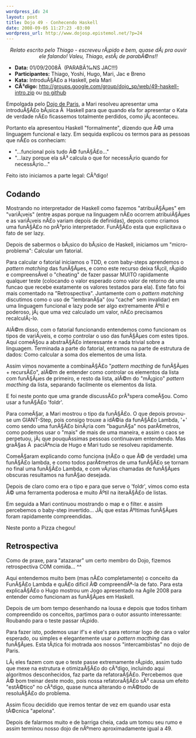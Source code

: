 ```yaml
--- 
wordpress_id: 24
layout: post
title: Dojo 49 - Conhecendo Haskell
date: 2008-09-05 11:27:23 -03:00
wordpress_url: http://www.dojosp.epistemol.net/?p=24
---
```

<p style="text-align: center;"><em>Relato escrito pelo Thiago - escreveu rÃ¡pido e bem, quase dÃ¡ pra ouvir ele falando! Valeu, Thiago, estÃ¡ de parabÃ©ns!!</em></p>

<ul>
	<li><strong>Data:</strong> 01/09/2008Â  (PARABÃ‰NS JAC!!!)</li>
	<li><strong>Participantes:</strong> Thiago, Yoshi, Hugo, Mari, Jac e Breno</li>
	<li><strong>Kata:</strong> IntroduÃ§Ã£o a Haskell, pela Mari</li>
	<li><strong>CÃ³digo:</strong> <a href="http://groups.google.com/group/dojo_sp/web/49-haskell-intro.zip">http://groups.google.com/group/dojo_sp/web/49-haskell-intro.zip</a> ou <a href="http://github.com/dojosp/participant-s-projects/tree/9a787ec3cd3e532cb890c37ae261794b0d1777c6/49-haskell-intro">no github</a></li>
</ul>
Empolgada pelo <a href="http://codingdojo.org/cgi-bin/wiki.pl?ParisDojo">Dojo de Paris</a>, a Mari resolveu apresentar uma introduÃ§Ã£o bÃ¡sica Ã  Haskell para que quando ela for apresentar o Kata de verdade nÃ£o ficassemos totalmente perdidos, como jÃ¡ aconteceu.

Portanto ela apresentou Haskell "formalmente", dizendo que Ã© uma linguagem funcional e lazy. Em sequida explicou os termos para as pessoas que nÃ£o os conheciam:
<ul>
	<li>"...funcional pois tudo Ã© funÃ§Ã£o..."</li>
	<li>"...lazy porque ela sÃ³ calcula o que for necessÃ¡rio quando for necessÃ¡rio..."</li>
</ul>
Feito isto iniciamos a parte legal: CÃ³digo!
<h2>Codando</h2>
Mostrando no interpretador de Haskell como fazemos "atribuiÃ§Ãµes" em "variÃ¡veis" (entre aspas porque na linguagem nÃ£o ocorrem atribuiÃ§Ãµes e as variÃ¡veis nÃ£o variam depois de definidas), depois como criamos uma funÃ§Ã£o no prÃ³prio interpretador. FunÃ§Ã£o esta que explicitava o fato de ser lazy.

Depois de sabermos o bÃ¡sico do bÃ¡sico de Haskell, iniciamos um "micro-problema": Calcular um fatorial.

Para calcular o fatorial iniciamos o TDD, e com baby-steps aprendemos o <em>pattern matching</em> das funÃ§Ãµes, e como este recurso deixa fÃ¡cil, rÃ¡pido e compreensÃ­vel o "cheating" de fazer passar MUITO rapidamente qualquer teste (colocando o valor esperado como valor de retorno de uma funcao que recebe exatamente os valores testados para ela). Este fato foi mais comentado na "Retrospectiva". Juntamente com o <em>pattern matching</em> discutimos como o uso de "lembranÃ§a" (ou "cache" sem invalidar) em uma linguagem funcional e lazy pode ser algo extremamente Ãºtil e poderoso, jÃ¡ que uma vez calculado um valor, nÃ£o precisamos recalculÃ¡-lo.

AlÃ©m disso, com o fatorial funcionando entendemos como funcionam os tipos de variÃ¡veis, e como controlar o uso das funÃ§Ãµes com estes tipos. Aqui comeÃ§ou a abstraÃ§Ã£o interessante e nada trivial sobre a linguagem. Terminada a parte do fatorial, entramos na parte de estrutura de dados: Como calcular a soma dos elementos de uma lista.

Assim vimos novamente a combinaÃ§Ã£o "<em>pattern macthing</em> de funÃ§Ãµes + recursÃ£o", alÃ©m de entender como controlar os elementos da lista com funÃ§Ãµes de primeiro, e resto da lista, alÃ©m do "mÃ¡gico" <em>pattern macthing</em> da lista, separando facilmente os elementos da lista.

E foi neste ponto que uma grande discussÃ£o prÃ³spera comeÃ§ou. Como usar a funÃ§Ã£o 'foldr'.

Para comeÃ§ar, a Mari mostrou o tipo da funÃ§Ã£o. O que depois provou-se um GIANT-Step, pois consigo trouxe a idÃ©ia da funÃ§Ã£o Lambda, '+' como sendo uma funÃ§Ã£o binÃ¡ria com "bagunÃ§a" nos parÃ¢metros, como podemos usar o "mais" de mais de uma maneira, e assim o caos se perpetuou, jÃ¡ que pouquÃ­ssimas pessoas continuavam entendendo. Mas graÃ§as Ã  paciÃªncia de Hugo e Mari tudo se resolveu rapidamente.

ComeÃ§aram explicando como funciona (nÃ£o o que Ã© de verdade) uma funÃ§Ã£o lambda, e como todos parÃ¢metros de uma funÃ§Ã£o se tornam no final uma funÃ§Ã£o Lambda, e com vÃ¡rias chamadas de funÃ§Ãµes obscuras resultamos na funÃ§ao desejada.

Depois de claro como era o tipo e para que serve o 'foldr', vimos como esta Ã© uma ferramenta poderosa e muito Ãºtil na iteraÃ§Ã£o de listas.

Em seguida a Mari continuou mostrando o map e o filter. e assim percebemos o baby-step invertido... JÃ¡ que estas Ãºltimas funÃ§Ãµes foram rapidamente compreendidas.

Neste ponto a Pizza chegou!
<h2>Retrospectiva</h2>
Como de praxe, para "atazanar" um certo membro do Dojo, fizemos retrospectiva COM comida... ^^

Aqui entendemos muito bem (mas nÃ£o completamente) o conceito da FunÃ§Ã£o Lambda e quÃ£o dificil Ã© compreendÃª-la de fato. Para esta explicaÃ§Ã£o o Hugo mostrou um Jogo apresentado na Agile 2008 para entender como funcionam as funÃ§Ãµes em Haskell.

Depois de um bom tempo desenhando na lousa e depois que todos tinham compreendido os conceitos, partimos para o outor assunto interessante: Roubando para o teste passar rÃ¡pido.

Para fazer isto, podemos usar if's e else's para retornar logo de cara o valor esperado, ou simples e elegantemente usar o <em>pattern macthing</em> das funÃ§Ãµes. Esta tÃ¡tica foi motrada aos nossos "intercambistas" no dojo de Paris.

LÃ¡ eles fazem com que o teste passe extremamente rÃ¡pido, assim tudo que mexe na estrutura e otimizaÃ§Ã£o do cÃ³digo, incluindo aqui algoritmos desconhecidos, faz parte da refatoraÃ§Ã£o. Percebemos que Ã© bom treinar deste modo, pois nossa refatoraÃ§Ã£o sÃ³ causa um efeito "estÃ©tico" no cÃ³digo, quase nunca alterando o mÃ©todo de resoluÃ§Ã£o do problema.

Assim ficou decidido que iremos tentar de vez em quando usar esta tÃ©cnica "apelona".

Depois de falarmos muito e de barriga cheia, cada um tomou seu rumo e assim terminou nosso dojo de nÃºmero aproximadamente igual a 49.
